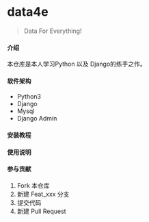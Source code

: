 # data4e

> Data For Everything!

#### 介绍

本仓库是本人学习Python 以及 Django的练手之作。

#### 软件架构

- Python3
- Django
- Mysql
- Django Admin

#### 安装教程



#### 使用说明



#### 参与贡献

1. Fork 本仓库
2. 新建 Feat_xxx 分支
3. 提交代码
4. 新建 Pull Request
